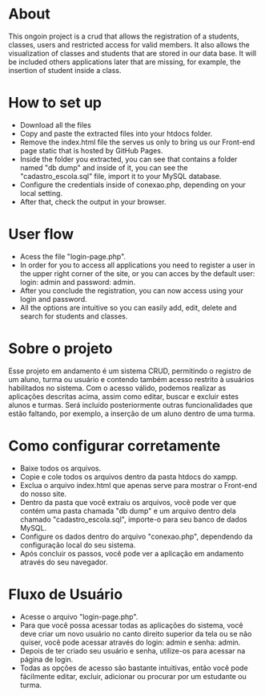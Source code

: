 # About 

This ongoin project is a crud that allows the registration of a students, classes,
users and restricted access for valid members. It also allows the visualization of
classes and students that are stored in our data base. 
It will be included others applications later that are missing, for example, the insertion of student inside a class.



# How to set up

  - Download all the files
  - Copy and paste the extracted files into your htdocs folder.
  - Remove the index.html file the serves us only to bring us our Front-end page static that is hosted by GitHub Pages.
  - Inside the folder you extracted, you can see that contains a folder named "db dump" and inside of it, you can see the "cadastro_escola.sql" file, import it to your MySQL database.
  - Configure the credentials inside of conexao.php, depending on your local setting.
  - After that, check the output in your browser.

# User flow
  
  - Acess the file "login-page.php".
  - In order for you to access all applications you need to register a user in the upper right corner of the site, or you can acces by the default user:
  login: admin and password: admin.
  - After you conclude the registration, you can now access using your login and password.
  - All the options are intuitive so you can easily add, edit, delete and search for students and classes.
  
  
  # Sobre o projeto 

  Esse projeto em andamento é um sistema CRUD, permitindo o registro de um aluno, turma ou usuário e contendo também acesso restrito à usuários habilitados
  no sistema. Com o acesso válido, podemos realizar as aplicações descritas acima, assim como editar, buscar e excluir estes alunos e turmas. 
  Será incluído posteriormente outras funcionalidades que estão faltando, por exemplo, a inserção de um aluno dentro de uma turma.


# Como configurar corretamente

  - Baixe todos os arquivos.
  - Copie e cole todos os arquivos dentro da pasta htdocs do xampp.
  - Exclua o arquivo index.html que apenas serve para mostrar o Front-end do nosso site.
  - Dentro da pasta que você extraiu os arquivos, você pode ver que contém uma pasta chamada "db dump" e um arquivo dentro dela chamado "cadastro_escola.sql", importe-o para seu banco de dados MySQL.
  - Configure os dados dentro do arquivo "conexao.php", dependendo da configuração local do seu sistema.
  - Após concluir os passos, você pode ver a aplicação em andamento através do seu navegador.

# Fluxo de Usuário
  
  - Acesse o arquivo "login-page.php".
  - Para que você possa acessar todas as aplicações do sistema, você deve criar um novo usuário no canto direito superior da tela ou se não quiser, você pode acessar
  através do login: admin e senha: admin.
  - Depois de ter criado seu usuário e senha, utilize-os para acessar na página de login. 
  - Todas as opções de acesso são bastante intuitivas, então você pode fácilmente editar, excluir, adicionar ou procurar por um estudante ou turma.
  
